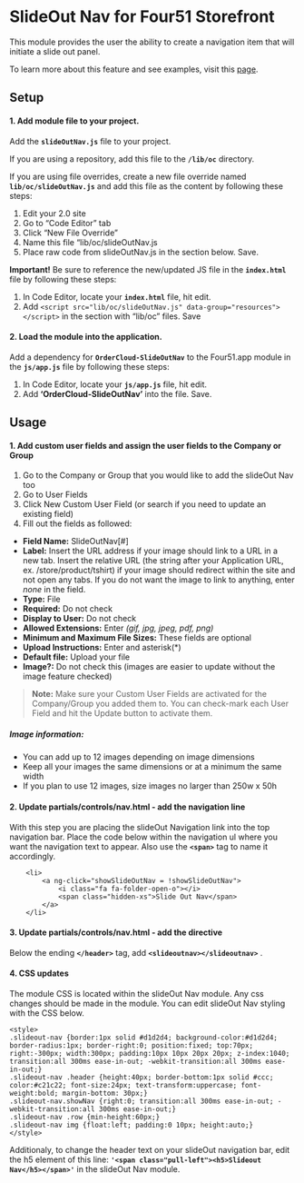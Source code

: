 # SlideOut Nav for Four51 Storefront 

This module provides the user the ability to create a navigation item that will initiate a slide out panel.

To learn more about this feature and see examples, visit this [page](https://volition.four51ordercloud.com/store/product/slideOutNavigation).

## Setup
#### 1. Add module file to your project.

Add the **`slideOutNav.js`** file to your project.

If you are using a repository, add this file to the **`/lib/oc`** directory.

If you are using file overrides, create a new file override named **`lib/oc/slideOutNav.js`** and add this file as the content by following these steps:

 1. Edit your 2.0 site
 2. Go to “Code Editor” tab
 3. Click “New File Override”
 4. Name this file “lib/oc/slideOutNav.js
 5. Place raw code from slideOutNav.js  in the section below. Save.


**Important!** Be sure to reference the new/updated JS file in the **`index.html`** file by following these steps:

 1. In Code Editor, locate your **`index.html`** file, hit edit. 
 2. Add `<script src="lib/oc/slideOutNav.js" data-group="resources"></script>` in the section with “lib/oc” files. Save


#### 2. Load the module into the application.

Add a dependency for **`OrderCloud-SlideOutNav`** to the Four51.app module in the **`js/app.js`** file by following these steps:

 1. In Code Editor, locate your **`js/app.js`** file, hit edit. 
 2. Add **‘OrderCloud-SlideOutNav’** into the file. Save.


## Usage
#### 1. Add custom user fields and assign the user fields to the Company or Group

 1. Go to the Company or Group that you would like to add the slideOut Nav too
 2. Go to User Fields
 3. Click New Custom User Field (or search if you need to update an existing field)
 4. Fill out the fields as followed:

- **Field Name:** SlideOutNav[#]
- **Label:** Insert the URL address if your image should link to a URL in a new tab.  Insert the relative URL (the string after your Application URL, ex. /store/product/tshirt) if your image should redirect within the site and not open any tabs. If you do not want the image to link to anything, enter _none_ in the field.
- **Type:** File
- **Required:** Do not check
- **Display to User:** Do not check
- **Allowed Extensions:** Enter _(gif, jpg, jpeg, pdf, png)_
- **Minimum and Maximum File Sizes:** These fields are optional
- **Upload Instructions:** Enter and asterisk(*)
- **Default file:** Upload your file
- **Image?:** Do not check this (images are easier to update without the image feature checked)

>**Note:** Make sure your Custom User Fields are activated for the Company/Group you added them to.  You can check-mark each User Field and hit the Update button to activate them.  

##### Image information:

 - You can add up to 12 images depending on image dimensions
 - Keep all your images the same dimensions or at a minimum the same width
 - If you plan to use 12 images, size images no larger than 250w x 50h

#### 2. Update partials/controls/nav.html - add the navigation line 

With this step you are placing the slideOut Navigation link into the top navigation bar.  Place the code below within the navigation ul where you want the navigation text to appear.  Also use the **`<span>`** tag to name it accordingly.

```
    <li>
        <a ng-click="showSlideOutNav = !showSlideOutNav">
            <i class="fa fa-folder-open-o"></i>
            <span class="hidden-xs">Slide Out Nav</span>
        </a>
    </li>
```

#### 3. Update partials/controls/nav.html - add the directive
Below the ending **`</header>`** tag, add  **`<slideoutnav></slideoutnav>`** . 

#### 4. CSS updates
The module CSS is located within the slideOut Nav module. Any css changes should be made in the module. You can edit slideOut Nav styling with the CSS below. 

```
<style>
.slideout-nav {border:1px solid #d1d2d4; background-color:#d1d2d4; border-radius:1px; border-right:0; position:fixed; top:70px; right:-300px; width:300px; padding:10px 10px 20px 20px; z-index:1040; transition:all 300ms ease-in-out; -webkit-transition:all 300ms ease-in-out;}
.slideout-nav .header {height:40px; border-bottom:1px solid #ccc; color:#c21c22; font-size:24px; text-transform:uppercase; font-weight:bold; margin-bottom: 30px;}
.slideout-nav.showNav {right:0; transition:all 300ms ease-in-out; -webkit-transition:all 300ms ease-in-out;}
.slideout-nav .row {min-height:60px;}
.slideout-nav img {float:left; padding:0 10px; height:auto;}
</style>
```


Additionaly, to change the header text on your slideOut navigation bar, edit the h5 element of this line: **`'<span class="pull-left"><h5>Slideout Nav</h5></span>'`** in the slideOut Nav module.
